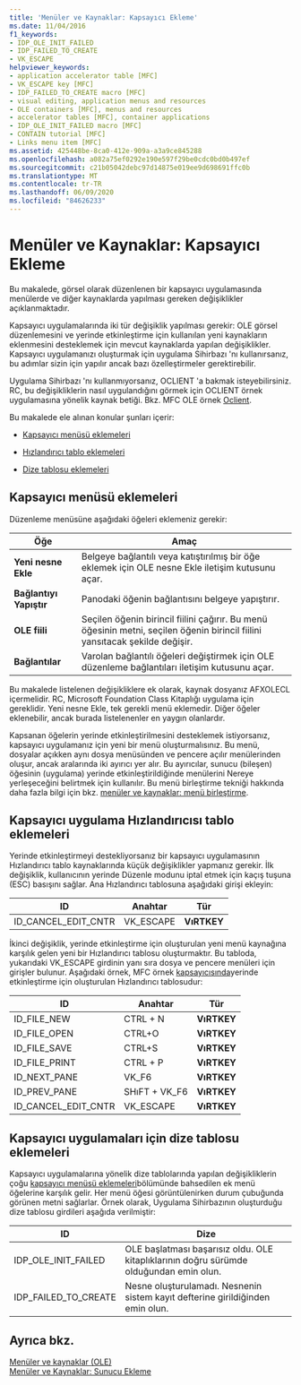 ```yaml
---
title: 'Menüler ve Kaynaklar: Kapsayıcı Ekleme'
ms.date: 11/04/2016
f1_keywords:
- IDP_OLE_INIT_FAILED
- IDP_FAILED_TO_CREATE
- VK_ESCAPE
helpviewer_keywords:
- application accelerator table [MFC]
- VK_ESCAPE key [MFC]
- IDP_FAILED_TO_CREATE macro [MFC]
- visual editing, application menus and resources
- OLE containers [MFC], menus and resources
- accelerator tables [MFC], container applications
- IDP_OLE_INIT_FAILED macro [MFC]
- CONTAIN tutorial [MFC]
- Links menu item [MFC]
ms.assetid: 425448be-8ca0-412e-909a-a3a9ce845288
ms.openlocfilehash: a082a75ef0292e190e597f29be0cdc0bd0b497ef
ms.sourcegitcommit: c21b05042debc97d14875e019ee9d698691ffc0b
ms.translationtype: MT
ms.contentlocale: tr-TR
ms.lasthandoff: 06/09/2020
ms.locfileid: "84626233"
---
```

# <a name="menus-and-resources-container-additions"></a>Menüler ve Kaynaklar: Kapsayıcı Ekleme

Bu makalede, görsel olarak düzenlenen bir kapsayıcı uygulamasında menülerde ve diğer kaynaklarda yapılması gereken değişiklikler açıklanmaktadır.

Kapsayıcı uygulamalarında iki tür değişiklik yapılması gerekir: OLE görsel düzenlemesini ve yerinde etkinleştirme için kullanılan yeni kaynakların eklenmesini desteklemek için mevcut kaynaklarda yapılan değişiklikler. Kapsayıcı uygulamanızı oluşturmak için uygulama Sihirbazı 'nı kullanırsanız, bu adımlar sizin için yapılır ancak bazı özelleştirmeler gerektirebilir.

Uygulama Sihirbazı 'nı kullanmıyorsanız, OCLIENT 'a bakmak isteyebilirsiniz. RC, bu değişikliklerin nasıl uygulandığını görmek için OCLIENT örnek uygulamasına yönelik kaynak betiği. Bkz. MFC OLE örnek [Oclient](../overview/visual-cpp-samples.md).

Bu makalede ele alınan konular şunları içerir:

- [Kapsayıcı menüsü eklemeleri](#_core_container_menu_additions)

- [Hızlandırıcı tablo eklemeleri](#_core_container_application_accelerator_table_additions)

- [Dize tablosu eklemeleri](#_core_string_table_additions_for_container_applications)

## <a name="container-menu-additions"></a><a name="_core_container_menu_additions"></a>Kapsayıcı menüsü eklemeleri

Düzenleme menüsüne aşağıdaki öğeleri eklemeniz gerekir:

|Öğe|Amaç|
|----------|-------------|
|**Yeni nesne Ekle**|Belgeye bağlantılı veya katıştırılmış bir öğe eklemek için OLE nesne Ekle iletişim kutusunu açar.|
|**Bağlantıyı Yapıştır**|Panodaki öğenin bağlantısını belgeye yapıştırır.|
|**OLE fiili**|Seçilen öğenin birincil fiilini çağırır. Bu menü öğesinin metni, seçilen öğenin birincil fiilini yansıtacak şekilde değişir.|
|**Bağlantılar**|Varolan bağlantılı öğeleri değiştirmek için OLE düzenleme bağlantıları iletişim kutusunu açar.|

Bu makalede listelenen değişikliklere ek olarak, kaynak dosyanız AFXOLECL içermelidir. RC, Microsoft Foundation Class Kitaplığı uygulama için gereklidir. Yeni nesne Ekle, tek gerekli menü eklemedir. Diğer öğeler eklenebilir, ancak burada listelenenler en yaygın olanlardır.

Kapsanan öğelerin yerinde etkinleştirilmesini desteklemek istiyorsanız, kapsayıcı uygulamanız için yeni bir menü oluşturmalısınız. Bu menü, dosyalar açıkken aynı dosya menüsünden ve pencere açılır menülerinden oluşur, ancak aralarında iki ayırıcı yer alır. Bu ayırıcılar, sunucu (bileşen) öğesinin (uygulama) yerinde etkinleştirildiğinde menülerini Nereye yerleşeceğini belirtmek için kullanılır. Bu menü birleştirme tekniği hakkında daha fazla bilgi için bkz. [menüler ve kaynaklar: menü birleştirme](menus-and-resources-menu-merging.md).

## <a name="container-application-accelerator-table-additions"></a><a name="_core_container_application_accelerator_table_additions"></a>Kapsayıcı uygulama Hızlandırıcısı tablo eklemeleri

Yerinde etkinleştirmeyi destekliyorsanız bir kapsayıcı uygulamasının Hızlandırıcı tablo kaynaklarında küçük değişiklikler yapmanız gerekir. İlk değişiklik, kullanıcının yerinde Düzenle modunu iptal etmek için kaçış tuşuna (ESC) basışını sağlar. Ana Hızlandırıcı tablosuna aşağıdaki girişi ekleyin:

|ID|Anahtar|Tür|
|--------|---------|----------|
|ID_CANCEL_EDIT_CNTR|VK_ESCAPE|**VıRTKEY**|

İkinci değişiklik, yerinde etkinleştirme için oluşturulan yeni menü kaynağına karşılık gelen yeni bir Hızlandırıcı tablosu oluşturmaktır. Bu tabloda, yukarıdaki VK_ESCAPE girdinin yanı sıra dosya ve pencere menüleri için girişler bulunur. Aşağıdaki örnek, MFC örnek [kapsayıcısında](../overview/visual-cpp-samples.md)yerinde etkinleştirme için oluşturulan Hızlandırıcı tablosudur:

|ID|Anahtar|Tür|
|--------|---------|----------|
|ID_FILE_NEW|CTRL + N|**VıRTKEY**|
|ID_FILE_OPEN|CTRL+O|**VıRTKEY**|
|ID_FILE_SAVE|CTRL+S|**VıRTKEY**|
|ID_FILE_PRINT|CTRL + P|**VıRTKEY**|
|ID_NEXT_PANE|VK_F6|**VıRTKEY**|
|ID_PREV_PANE|SHıFT + VK_F6|**VıRTKEY**|
|ID_CANCEL_EDIT_CNTR|VK_ESCAPE|**VıRTKEY**|

## <a name="string-table-additions-for-container-applications"></a><a name="_core_string_table_additions_for_container_applications"></a>Kapsayıcı uygulamaları için dize tablosu eklemeleri

Kapsayıcı uygulamalarına yönelik dize tablolarında yapılan değişikliklerin çoğu [kapsayıcı menüsü eklemeleri](#_core_container_menu_additions)bölümünde bahsedilen ek menü öğelerine karşılık gelir. Her menü öğesi görüntülenirken durum çubuğunda görünen metni sağlarlar. Örnek olarak, Uygulama Sihirbazının oluşturduğu dize tablosu girdileri aşağıda verilmiştir:

|ID|Dize|
|--------|------------|
|IDP_OLE_INIT_FAILED|OLE başlatması başarısız oldu. OLE kitaplıklarının doğru sürümde olduğundan emin olun.|
|IDP_FAILED_TO_CREATE|Nesne oluşturulamadı. Nesnenin sistem kayıt defterine girildiğinden emin olun.|

## <a name="see-also"></a>Ayrıca bkz.

[Menüler ve kaynaklar (OLE)](menus-and-resources-ole.md)<br/>
[Menüler ve Kaynaklar: Sunucu Ekleme](menus-and-resources-server-additions.md)
